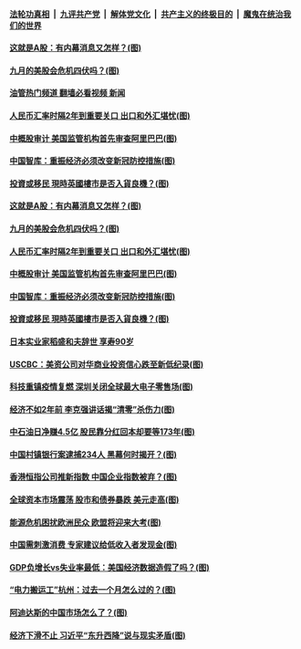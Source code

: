 ####  [法轮功真相](../../../../basic/blob/master/README.md?t=08310931) &nbsp;|&nbsp; [九评共产党](../../../../9ping.md/blob/master/README.md?t=08310931) &nbsp;|&nbsp; [解体党文化](../../../../jtdwh.md/blob/master/README.md?t=08310931)  &nbsp;|&nbsp; [共产主义的终极目的](../../../../gczydzjmd.md/blob/master/README.md?t=08310931) &nbsp;|&nbsp; [魔鬼在统治我们的世界](../../../../mgztzwmdsj.md/blob/master/README.md?t=08310931) 

#### [这就是A股：有内幕消息又怎样？(图)](../pages/p5/1015568.md?t=08310931) 

#### [九月的美股会危机四伏吗？(图)](../pages/p5/1015565.md?t=08310931) 

#### [油管热门频道 翻墙必看视频 新闻](http://45.76.130.85:81/youtube.html?08310931)

#### [人民币汇率时隔2年到重要关口 出口和外汇堪忧(图)](../pages/p5/1015551.md?t=08310931) 

#### [中概股审计 美国监管机构首先审查阿里巴巴(图)](../pages/p5/1015549.md?t=08310931) 

#### [中国智库：重振经济必须改变新冠防控措施(图)](../pages/p5/1015541.md?t=08310931) 

#### [投資或移民 現時英國樓市是否入貨良機？(图)](../pages/p5/1015540.md?t=08310931) 

#### [这就是A股：有内幕消息又怎样？(图)](../pages/p5/1015568.md?t=08310931) 

#### [九月的美股会危机四伏吗？(图)](../pages/p5/1015565.md?t=08310931) 

#### [人民币汇率时隔2年到重要关口 出口和外汇堪忧(图)](../pages/p5/1015551.md?t=08310931) 

#### [中概股审计 美国监管机构首先审查阿里巴巴(图)](../pages/p5/1015549.md?t=08310931) 

#### [中国智库：重振经济必须改变新冠防控措施(图)](../pages/p5/1015541.md?t=08310931) 

#### [投資或移民 現時英國樓市是否入貨良機？(图)](../pages/p5/1015540.md?t=08310931) 

#### [日本实业家稻盛和夫辞世 享寿90岁](../pages/p5/1015537.md?t=08310931) 

#### [USCBC：美资公司对华商业投资信心跌至新低纪录(图)](../pages/p5/1015507.md?t=08310931) 

#### [科技重镇疫情复燃 深圳关闭全球最大电子零售场(图)](../pages/p5/1015474.md?t=08310931) 

#### [经济不如2年前 李克强讲话揭“清零”杀伤力(图)](../pages/p5/1015465.md?t=08310931) 

#### [中石油日净赚4.5亿 股民靠分红回本却要等173年(图)](../pages/p5/1015470.md?t=08310931) 

#### [中国村镇银行案逮捕234人 黑幕何时揭开？(图)](../pages/p5/1015464.md?t=08310931) 

#### [香港恒指公司推新指数 中国企业指数被弃？(图)](../pages/p5/1015456.md?t=08310931) 

#### [全球资本市场震荡 股市和债券暴跌 美元走高(图)](../pages/p5/1015446.md?t=08310931) 

#### [能源危机困扰欧洲民众 欧盟将迎来大考(图)](../pages/p5/1015351.md?t=08310931) 

#### [中国需刺激消费 专家建议给低收入者发现金(图)](../pages/p5/1015352.md?t=08310931) 

#### [GDP负增长vs失业率最低：美国经济数据造假了吗？(图)](../pages/p5/1015401.md?t=08310931) 

#### [“电力搬运工”杭州：过去一个月怎么过的？(图)](../pages/p5/1015400.md?t=08310931) 

#### [阿迪达斯的中国市场怎么了？(图)](../pages/p5/1015398.md?t=08310931) 

#### [经济下滑不止 习近平“东升西降”说与现实矛盾(图)](../pages/p5/1015326.md?t=08310931) 

<img src='http://gfw-breaker.win/goodnews/indexes/p5.md' width='0px' height='0px'/>
